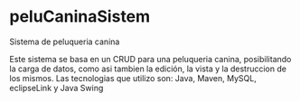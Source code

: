 # peluCaninaSistem
Sistema de peluqueria canina 

Este sistema se basa en un CRUD para una peluqueria canina, posibilitando la carga de datos, como asi tambien la edición, la vista y la destruccion de los mismos.
Las tecnologias que utilizo son:
Java,
Maven,
MySQL,
eclipseLink y
Java Swing
